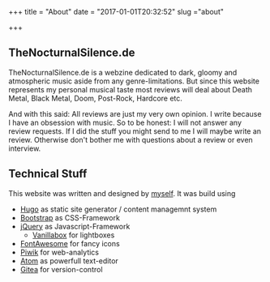 +++
title = "About"
date = "2017-01-01T20:32:52"
slug ="about"

+++

## TheNocturnalSilence.de
TheNocturnalSilence.de is a webzine dedicated to dark, gloomy and atmospheric music aside from any genre-limitations. But since this website represents my personal musical taste most reviews will deal about Death Metal, Black Metal, Doom, Post-Rock, Hardcore etc.

And with this said: All reviews are just my very own opinion. I write because I have an obsession with music. So to be honest: I will not answer any review requests. If I did the stuff you might send to me I will maybe write an review. Otherwise don't bother me with questions about a review or even interview.

## Technical Stuff
This website was written and designed by [myself](https://christhulhu.de). It was build using

* [Hugo](https://gohugo.io) as static site generator / content managemnt system
* [Bootstrap](https://getbootstrap.com) as CSS-Framework
* [jQuery](https://jquery.com) as Javascript-Framework
    * [Vanillabox](https://github.com/cocopon/vanillabox) for lightboxes
* [FontAwesome](http://fontawesome.io) for fancy icons
* [Piwik](https://piwik.org) for web-analytics
* [Atom](https://atom.io) as powerfull text-editor
* [Gitea](https://gitea.io/en-us/) for version-control
